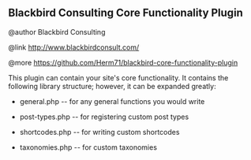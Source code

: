 ## Blackbird Consulting Core Functionality Plugin ##
@author Blackbird Consulting
 
@link http://www.blackbirdconsult.com/

@more https://github.com/Herm71/blackbird-core-functionality-plugin


This plugin can contain your site's core functionality. It contains the following library structure; however, it can be expanded greatly:

* general.php -- for any general functions you would write

* post-types.php -- for registering custom post types

* shortcodes.php -- for writing custom shortcodes

* taxonomies.php -- for custom taxonomies